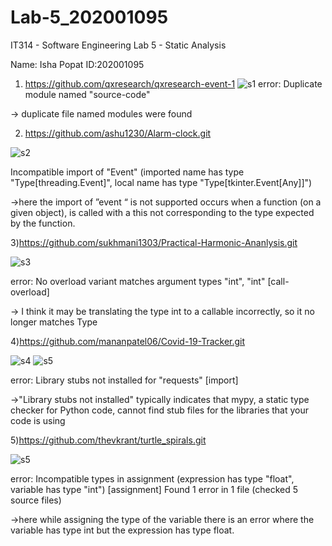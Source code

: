 # Lab-5_202001095



IT314 - Software Engineering
Lab 5 - Static Analysis


Name: Isha Popat
ID:202001095







1)  https://github.com/qxresearch/qxresearch-event-1
![s1](https://user-images.githubusercontent.com/123543637/225288699-d3639e7d-df60-45a8-8844-2aea40ec83a4.png)
error: Duplicate module named "source-code"


→ duplicate file named modules were found

2) https://github.com/ashu1230/Alarm-clock.git

![s2](https://user-images.githubusercontent.com/123543637/225289253-d973afb7-d6eb-47bd-aa7a-6d4159da9adf.png)

Incompatible import of "Event" (imported name has type "Type[threading.Event]", local name has type "Type[tkinter.Event[Any]]") 

→here the import of ”event “ is not supported occurs when a function (on a given object), is called with a this not corresponding to the type expected by the function.




3)https://github.com/sukhmani1303/Practical-Harmonic-Ananlysis.git

![s3](https://user-images.githubusercontent.com/123543637/225289368-759cb8a8-4848-4c43-b1cf-51b2bdbf0a9a.png)

error: No overload variant matches argument types "int", "int"  [call-overload]

→ I think it may be translating the type int to a callable incorrectly, so it no longer matches Type


4)https://github.com/mananpatel06/Covid-19-Tracker.git

![s4](https://user-images.githubusercontent.com/123543637/225289462-b95a1c01-a72b-4d55-9d6c-24c48c557cd6.png)
![s5](https://user-images.githubusercontent.com/123543637/225289467-c0108f7c-cf9d-4442-94f5-93be4afc26ee.png)

error: Library stubs not installed for "requests"  [import]


→"Library stubs not installed" typically indicates that mypy, a static type checker for Python code, cannot find stub files for the libraries that your code is using




5)https://github.com/thevkrant/turtle_spirals.git




![s5](https://user-images.githubusercontent.com/123543637/225289487-dded3cfa-c7dc-444c-9508-a380c3e4ecbe.png)


error: Incompatible types in assignment (expression has type "float", variable has type "int")  [assignment]
Found 1 error in 1 file (checked 5 source files)


→here while assigning the type of the variable there is an error where the variable has type int but the expression has type float.



